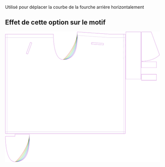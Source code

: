Utilisé pour déplacer la courbe de la fourche arrière horizontalement



## Effet de cette option sur le motif
![Cette image montre l'effet de cette option en superposant plusieurs variantes qui ont une valeur différente pour cette option](waralee_crotchfactorbackhor_sample.svg "Effet de cette option sur le motif")